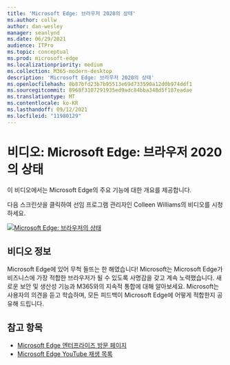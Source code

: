 ```yaml
---
title: 'Microsoft Edge: 브라우저 2020의 상태'
ms.author: collw
author: dan-wesley
manager: seanlynd
ms.date: 06/29/2021
audience: ITPro
ms.topic: conceptual
ms.prod: microsoft-edge
ms.localizationpriority: medium
ms.collection: M365-modern-desktop
description: 'Microsoft Edge: 브라우저 2020의 상태'
ms.openlocfilehash: 8b87bfd23b7b95513e69d733590a12d0b974ddf1
ms.sourcegitcommit: 8968f3107291935ed9adc84bba348d5f187eadae
ms.translationtype: MT
ms.contentlocale: ko-KR
ms.lasthandoff: 09/12/2021
ms.locfileid: "11980129"
---
```

# <a name="video-microsoft-edge-state-of-the-browser-2020"></a>비디오: Microsoft Edge: 브라우저 2020의 상태

이 비디오에서는 Microsoft Edge의 주요 기능에 대한 개요를 제공합니다.

다음 스크린샷을 클릭하여 선임 프로그램 관리자인 Colleen Williams의 비디오를 시청하세요.

[![Microsoft Edge: 브라우저의 상태](media/microsoft-edge-video-state-of-browser/0.png)](http://www.youtube.com/watch?v=ajdoE4wmzV0 "Microsoft Edge - State of the browser 2020")

## <a name="about-the-video"></a>비디오 정보

Microsoft Edge에 있어 무척 들뜨는 한 해였습니다! Microsoft는 Microsoft Edge가 비즈니스에 가장 적합한 브라우저가 될 수 있도록 사명감을 갖고 계속 노력했습니다. 새로운 보안 및 생산성 기능과 M365와의 지속적 통합에 대해 알아보세요. Microsoft는 사용자의 의견을 듣고 학습하며, 모든 피드백이 Microsoft Edge에 어떻게 적합한지 공유해 드립니다.

## <a name="see-also"></a>참고 항목

- [Microsoft Edge 엔터프라이즈 방문 페이지](https://aka.ms/EdgeEnterprise)
- [Microsoft Edge YouTube 재생 목록](https://www.youtube.com/playlist?list=PLXtHYVsvn_b-uXh1tMeYpT-0iD8tD3tFy)